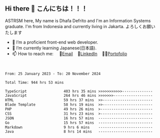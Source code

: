 ## Hi there 👋 こんにちは！！！
ASTRSM here, My name is Dhafa Defrito and I'm an Information Systems graduate. I'm from Indonesia and currently living in Jakarta. よろしくお願いたします

- 🔭 I’m a proficient front-end web developer.
- 🌱 I’m currently learning Japanese(日本語).
- 📫 How to reach me: &nbsp;&nbsp;&nbsp;&nbsp;📧[Email](ddefrito@gmail.com)&nbsp;&nbsp;&nbsp;&nbsp;💼[LinkedIn](https://www.linkedin.com/in/dhafa-defrita-rama-yudistira-9357a9229/)&nbsp;&nbsp;&nbsp;&nbsp;👨‍🎨[Portofolio](https://ddefrito.vercel.app/)
<br>
<!-- <p align="left">
<a href="https://github.com/ASTRSM">
  <img height="180em" src="https://github-readme-stats-eight-theta.vercel.app/api?username=ASTRSM&show_icons=true&theme=dracula&include_all_commits=true&count_private=true"/>
  <img height="180em" src="https://github-readme-stats-eight-theta.vercel.app/api/top-langs/?username=ASTRSM&layout=compact&langs_count=8&theme=dracula"/>
</a>
</p> -->

<!--START_SECTION:waka-->

```txt
From: 25 January 2023 - To: 20 November 2024

Total Time: 944 hrs 53 mins

TypeScript                 403 hrs 35 mins >>>>>>>>>>>--------------   42.71 %
JavaScript                 264 hrs 46 mins >>>>>>>------------------   28.02 %
HTML                       59 hrs 37 mins  >>-----------------------   06.31 %
Blade Template             58 hrs 19 mins  >>-----------------------   06.17 %
PHP                        49 hrs 26 mins  >------------------------   05.23 %
CSS                        31 hrs 23 mins  >------------------------   03.32 %
JSON                       16 hrs 57 mins  -------------------------   01.80 %
Go                         15 hrs 57 mins  -------------------------   01.69 %
Markdown                   9 hrs 6 mins    -------------------------   00.96 %
Java                       8 hrs 14 mins   -------------------------   00.87 %
```

<!--END_SECTION:waka-->

